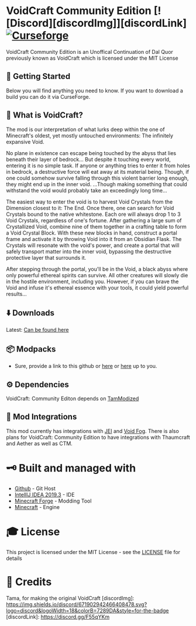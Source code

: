 # VoidCraft Community Edition [![Discord][discordImg]][discordLink] [![Curseforge][curseImg]][curseLink]
VoidCraft Community Edition is an Unoffical Continuation of Dal Quor previously known as VoidCraft which is licensed under the MIT License

## 🚀 Getting Started
Below you will find anything you need to know. If you want to download a build you can do it via CurseForge. 


##  🔮 What is VoidCraft?
The mod is our interpretation of what lurks deep within the one of Minecraft's oldest, yet mostly untouched environments: The infinitely expansive Void.

No plane in existence can escape being touched by the abyss that lies beneath their layer of bedrock... But despite it touching every world, entering it is no simple task. If anyone or anything tries to enter it from holes in bedrock, a destructive force will eat away at its material being. Though, if one could somehow survive falling through this violent barrier long enough, they might end up in the inner void. ...Though making something that could withstand the void would probably take an exceedingly long time...

The easiest way to enter the void is to harvest Void Crystals from the Dimension closest to it: The End. Once there, one can search for Void Crystals bound to the native whitestone. Each ore will always drop 1 to 3 Void Crystals, regardless of one's fortune. After gathering a large sum of Crystallized Void, combine nine of them together in a crafting table to form a Void Crystal Block. With these new blocks in hand, construct a portal frame and activate it by throwing Void into it from an Obsidian Flask. The Crystals will resonate with the void's power, and create a portal that will safely transport matter into the inner void, bypassing the destructive protective layer that surrounds it.

After stepping through the portal, you'll be in the Void, a black abyss where only powerful ethereal spirits can survive. All other creatures will slowly die in the hostile environment, including you. However, if you can brave the Void and infuse it's ethereal essence with your tools, it could yield powerful results... 

## ⬇️ Downloads
Latest: [Can be found here](https://minecraft.curseforge.com/projects/voidcraft)

## 📦 Modpacks
* Sure, provide a link to this github or [here](https://minecraft.curseforge.com/projects/voidcraft) or [here](http://www.minecraftforum.net/forums/mapping-and-modding/minecraft-mods/2746403-voidcraft) up to you.
 
## ⚙️ Dependencies 
VoidCraft: Community Editon depends on [TamModized](https://www.curseforge.com/minecraft/mc-mods/tammodized)

## 🔑 Mod Integrations
This mod currently has integrations with [JEI](https://www.curseforge.com/minecraft/mc-mods/jei) and [Void Fog](https://www.curseforge.com/minecraft/mc-mods/void-fog). There is also plans for VoidCraft: Community Edition to have integrations with Thaumcraft and Aether as well as CTM.

# 🗝 Built and managed with
- [Github](http://www.github.com/)  - Git Host
- [IntellIJ IDEA 2019.3](https://www.jetbrains.com/idea/download/)  - IDE
- [Minecraft Forge](https://files.minecraftforge.net/)  - Modding Tool
- [Minecraft](https://www.minecraft.net/)  - Engine

# 🎓 License
This project is licensed under the MIT License - see the  [LICENSE](https://github.com/CrankySupertoon/VoidCraft-Community-Edition/blob/1.12.2-community/LICENSE)  file for details

# 📃 Credits
Tama, for making the original VoidCraft
[discordImg]: https://img.shields.io/discord/671902942466408478.svg?logo=discord&logoWidth=18&colorB=7289DA&style=for-the-badge
[discordLink]: https://discord.gg/F55qYKm

[curseImg]: http://cf.way2muchnoise.eu/348423.svg?badge_style=for_the_badge
[curseLink]: https://www.curseforge.com/minecraft/mc-Mods/VoidCraft-community-edition
